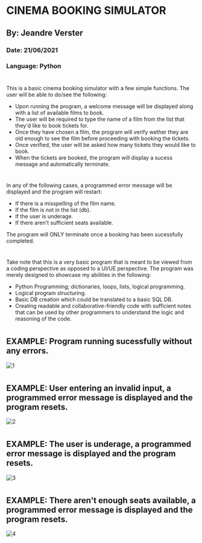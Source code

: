 # CINEMA BOOKING SIMULATOR
## By: Jeandre Verster
### Date: 21/06/2021
### Language: Python
#
This is a basic cinema booking simulator with a few simple functions. The user will be able to do/see the following:

- Upon running the program, a welcome message will be displayed along with a list of available films to book.
- The user will be required to type the name of a film from the list that they'd like to book tickets for.
- Once they have chosen a film, the program will verify wether they are old enough to see the film before proceeding with booking the tickets.
- Once verified, the user will be asked how many tickets they would like to book.
- When the tickets are booked, the program will display a sucess message and automatically terminate.
#
In any of the following cases, a programmed error message will be displayed and the program will restart:

- If there is a misspelling of the film name.
- If the film is not in the list (db).
- If the user is underage.
- If there aren't sufficient seats available.

The program will ONLY terminate once a booking has been sucessfully completed.
#
Take note that this is a very basic program that is meant to be viewed from a coding perspective as opposed to a UI/UE perspective.
The program was merely designed to showcase my abilities in the following:

- Python Programming; dictionaries, loops, lists, logical programming.
- Logical program structuring.
- Basic DB creation which could be translated to a basic SQL DB.
- Creating readable and collaborative-friendly code with sufficient notes that can be used by other programmers to understand the logic and reasoning of the code.
#
## EXAMPLE: Program running sucessfully without any errors.

![1](https://user-images.githubusercontent.com/69165459/126515911-c2d2f94b-f671-4333-9881-07d8ab25cf22.jpg)
#
## EXAMPLE: User entering an invalid input, a programmed error message is displayed and the program resets.

![2](https://user-images.githubusercontent.com/69165459/126516384-731d5256-376d-4d09-91b1-a9b554641030.jpg)
#
## EXAMPLE: The user is underage, a programmed error message is displayed and the program resets.

![3](https://user-images.githubusercontent.com/69165459/126517003-175f9486-3d35-4659-b17f-414581a2f131.jpg)
#
## EXAMPLE: There aren't enough seats available, a programmed error message is displayed and the program resets.

![4](https://user-images.githubusercontent.com/69165459/126517382-0a62c6aa-aa29-44af-8a14-960c2d24037d.jpg)
